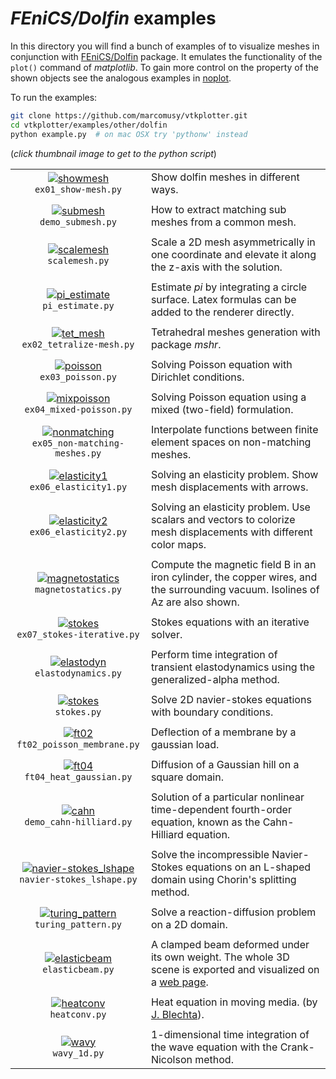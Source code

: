# _FEniCS/Dolfin_ examples
In this directory you will find a bunch of examples of to visualize meshes in conjunction with 
[FEniCS/Dolfin](https://fenicsproject.org/) package.
It emulates the functionality of the `plot()` command of *matplotlib*.
To gain more control on the property of the shown objects see the analogous examples in 
[noplot](https://github.com/marcomusy/vtkplotter/blob/master/examples/other/dolfin/noplot).

To run the examples:
```bash
git clone https://github.com/marcomusy/vtkplotter.git
cd vtkplotter/examples/other/dolfin
python example.py  # on mac OSX try 'pythonw' instead
```
(_click thumbnail image to get to the python script_)

|    |    |
|:-----------------------------------------------------------------------------------------------------------------------------------------------------------------------------------------------------------:|:-----|
| [![showmesh](https://user-images.githubusercontent.com/32848391/53026243-d2d31900-3462-11e9-9dde-518218c241b6.jpg)](https://github.com/marcomusy/vtkplotter/blob/master/examples/other/dolfin/ex01_show-mesh.py)<br/>`ex01_show-mesh.py`               | Show dolfin meshes in different ways. |
|    |    |
| [![submesh](https://user-images.githubusercontent.com/32848391/56675428-4e984e80-66bc-11e9-90b0-43dde7e4cc29.png)](https://github.com/marcomusy/vtkplotter/blob/master/examples/other/dolfin/demo_submesh.py)<br/> `demo_submesh.py`                   | How to extract matching sub meshes from a common mesh.  |
|    |    |
| [![scalemesh](https://user-images.githubusercontent.com/32848391/57393382-431c4b80-71c3-11e9-9a2c-8abb172f5468.png)](https://github.com/marcomusy/vtkplotter/blob/master/examples/other/dolfin/scalemesh.py)<br/> `scalemesh.py`                       | Scale a 2D mesh asymmetrically in one coordinate and elevate it along the z-axis with the solution. |
|    |    |
| [![pi_estimate](https://user-images.githubusercontent.com/32848391/56675429-4e984e80-66bc-11e9-9217-a0652a8e74fe.png)](https://github.com/marcomusy/vtkplotter/blob/master/examples/other/dolfin/pi_estimate.py)<br/> `pi_estimate.py`                 | Estimate _pi_ by integrating a circle surface. Latex formulas can be added to the renderer directly. |
|    |    |
| [![tet_mesh](https://user-images.githubusercontent.com/32848391/53026244-d2d31900-3462-11e9-835a-1fa9d66d3dae.png)](https://github.com/marcomusy/vtkplotter/blob/master/examples/other/dolfin/ex02_tetralize-mesh.py)<br/> `ex02_tetralize-mesh.py`    | Tetrahedral meshes generation with package _mshr_.  |
|    |    |
| [![poisson](https://user-images.githubusercontent.com/32848391/54925524-bec18200-4f0e-11e9-9eab-29fd61ef3b8e.png)](https://github.com/marcomusy/vtkplotter/blob/master/examples/other/dolfin/ex03_poisson.py)<br/> `ex03_poisson.py`                   | Solving Poisson equation with Dirichlet conditions. |
|    |    |
| [![mixpoisson](https://user-images.githubusercontent.com/32848391/53045761-b220b880-348e-11e9-840f-94c5c0e86668.png)](https://github.com/marcomusy/vtkplotter/blob/master/examples/other/dolfin/ex04_mixed-poisson.py)<br/> `ex04_mixed-poisson.py`    | Solving Poisson equation using a mixed (two-field) formulation. |
|    |    |
| [![nonmatching](https://user-images.githubusercontent.com/32848391/53044916-95838100-348c-11e9-928c-eefe8ba2e8ce.png)](https://github.com/marcomusy/vtkplotter/blob/master/examples/other/dolfin/ex05_non-matching-meshes.py)<br/> `ex05_non-matching-meshes.py` | Interpolate functions between finite element spaces on non-matching meshes. |
|    |    |
| [![elasticity1](https://user-images.githubusercontent.com/32848391/53026245-d2d31900-3462-11e9-9db4-96211569d114.jpg)](https://github.com/marcomusy/vtkplotter/blob/master/examples/other/dolfin/ex06_elasticity1.py)<br/> `ex06_elasticity1.py`       | Solving an elasticity problem. Show mesh displacements with arrows. |
|    |    |
| [![elasticity2](https://user-images.githubusercontent.com/32848391/53026246-d36baf80-3462-11e9-96a5-8eaf0bb0f9a4.jpg)](https://github.com/marcomusy/vtkplotter/blob/master/examples/other/dolfin/ex06_elasticity2.py)<br/> `ex06_elasticity2.py`       | Solving an elasticity problem. Use scalars and vectors to colorize mesh displacements with different color maps. |
|    |    |
| [![magnetostatics](https://user-images.githubusercontent.com/32848391/56985162-fb287380-6b87-11e9-9cf9-045bd08c3b9b.jpg)](https://github.com/marcomusy/vtkplotter/blob/master/examples/other/dolfin/magnetostatics.py)<br/> `magnetostatics.py`        | Compute the magnetic field B in an iron cylinder, the copper wires, and the surrounding vacuum. Isolines of Az are also shown. |
|    |    |
| [![stokes](https://user-images.githubusercontent.com/32848391/53044917-95838100-348c-11e9-9a94-aa10b8f1658c.png)](https://github.com/marcomusy/vtkplotter/blob/master/examples/other/dolfin/ex07_stokes-iterative.py)<br/> `ex07_stokes-iterative.py`  | Stokes equations with an iterative solver. |
|    |    |
| [![elastodyn](https://user-images.githubusercontent.com/32848391/54932788-bd4a8680-4f1b-11e9-9326-33645171a45e.gif)](https://github.com/marcomusy/vtkplotter/blob/master/examples/other/dolfin/elastodynamics.py)<br/> `elastodynamics.py`             | Perform time integration of transient elastodynamics using the generalized-alpha method. |
|    |    |
| [![stokes](https://user-images.githubusercontent.com/32848391/55098209-aba0e480-50bd-11e9-8842-42d3f0b2d9c8.png)](https://github.com/marcomusy/vtkplotter/blob/master/examples/other/dolfin/stokes.py)<br/> `stokes.py`                                | Solve 2D navier-stokes equations with boundary conditions. |
|    |    |
| [![ft02](https://user-images.githubusercontent.com/32848391/55499287-ed91d380-5645-11e9-8e9a-e31e2e3b1649.jpg)](https://github.com/marcomusy/vtkplotter/blob/master/examples/other/dolfin/ft02_poisson_membrane.py)<br/> `ft02_poisson_membrane.py`    | Deflection of a membrane by a gaussian load. |
|    |    |
| [![ft04](https://user-images.githubusercontent.com/32848391/55578167-88a5ae80-5715-11e9-84ea-bdab54099887.gif)](https://github.com/marcomusy/vtkplotter/blob/master/examples/other/dolfin/ft04_heat_gaussian.py)<br/> `ft04_heat_gaussian.py`          | Diffusion of a Gaussian hill on a square domain. |
|    |    |
| [![cahn](https://user-images.githubusercontent.com/32848391/56664730-edb34b00-66a8-11e9-9bf3-73431f2a98ac.gif)](https://github.com/marcomusy/vtkplotter/blob/master/examples/other/dolfin/demo_cahn-hilliard.py)<br/> `demo_cahn-hilliard.py`          | Solution of a particular nonlinear time-dependent fourth-order equation, known as the Cahn-Hilliard equation. |
|    |    |
| [![navier-stokes_lshape](https://user-images.githubusercontent.com/32848391/56671156-6bc91f00-66b4-11e9-8c58-e6b71e2ad1d0.gif)](https://github.com/marcomusy/vtkplotter/blob/master/examples/other/dolfin/navier-stokes_lshape.py)<br/> `navier-stokes_lshape.py`  |  Solve the incompressible Navier-Stokes equations on an L-shaped domain using Chorin's splitting method. |
|    |    |
| [![turing_pattern](https://user-images.githubusercontent.com/32848391/56056437-77cfeb00-5d5c-11e9-9887-828e5745d547.gif)](https://github.com/marcomusy/vtkplotter/blob/master/examples/other/dolfin/turing_pattern.py)<br/> `turing_pattern.py`        | Solve a reaction-diffusion problem on a 2D domain.  |
|    |    |
| [![elasticbeam](https://user-images.githubusercontent.com/32848391/57185890-eecc4f80-6ed4-11e9-866e-ae353735d966.png)](https://github.com/marcomusy/vtkplotter/blob/master/examples/other/dolfin/elasticbeam.py)<br/> `elasticbeam.py`                 |  A clamped beam deformed under its own weight. The whole 3D scene is exported and visualized on a [web page](https://vtkplotter.embl.es/examples/fenics_elasticity.html). |
|    |    |
| [![heatconv](https://user-images.githubusercontent.com/32848391/57455107-b200af80-726a-11e9-897d-9c7bcb9854ac.gif)](https://github.com/marcomusy/vtkplotter/blob/master/examples/other/dolfin/heatconv.py)<br/> `heatconv.py`                         | Heat equation in moving media. (by [J. Blechta](https://github.com/blechta/fenics-handson/blob/master/heatconv)).|
|    |    |
| [![wavy](https://user-images.githubusercontent.com/32848391/57570898-70593b80-7407-11e9-87cf-ce498f499c09.gif)](https://github.com/marcomusy/vtkplotter/blob/master/examples/other/dolfin/wavy_1d.py)<br/> `wavy_1d.py`                         | 1-dimensional time integration of the wave equation with the Crank-Nicolson method. |

